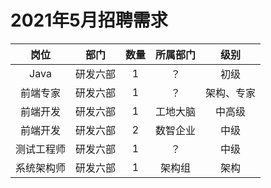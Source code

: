 # 2021年5月招聘需求
| 岗位 | 部门 | 数量 | 所属部门 | 级别|
| :---: | :---: | :---: | :---: | :---:|
| Java | 研发六部 | 1 |？ | 初级|
| 前端专家 | 研发六部 | 1 | ？| 架构、专家|
| 前端开发 | 研发六部 | 1 | 工地大脑 | 中高级|
| 前端开发 | 研发六部 | 2 | 数智企业 | 中级|
| 测试工程师 | 研发六部 | 1 | ？|中级|
| 系统架构师 | 研发六部 | 1 | 架构组 |架构|

